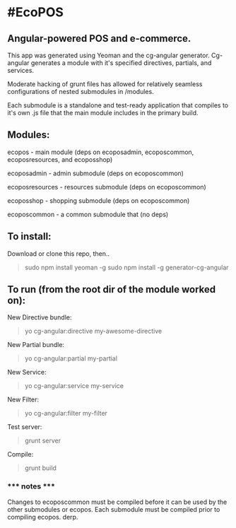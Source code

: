 #EcoPOS
======

## Angular-powered POS and e-commerce.

This app was generated using Yeoman and the cg-angular generator.
Cg-angular generates a module with it's specified directives, partials, and services.

Moderate hacking of grunt files has allowed for relatively seamless configurations of nested submodules in /modules.

Each submodule is a standalone and test-ready application that compiles to it's own .js file that the main module includes in the primary build.

## Modules:

ecopos - main module (deps on ecoposadmin, ecoposcommon, ecoposresources, and ecoposshop)

ecoposadmin - admin submodule (deps on ecoposcommon)

ecoposresources - resources submodule (deps on ecoposcommon)

ecoposshop - shopping submodule (deps on ecoposcommon)

ecoposcommon - a common submodule that (no deps)

## To install:

Download or clone this repo, then..

> sudo npm install yeoman -g
> sudo npm install -g generator-cg-angular


## To run (from the root dir of the module worked on):

New Directive bundle:
> yo cg-angular:directive my-awesome-directive

New Partial bundle:
> yo cg-angular:partial my-partial

New Service:
> yo cg-angular:service my-service

New Filter:
> yo cg-angular:filter my-filter


Test server:
> grunt server

Compile:
> grunt build

### *** notes ***

Changes to ecoposcommon must be compiled before it can be used by the other submodules or ecopos. Each submodule must be compiled prior to compiling ecopos. derp.
